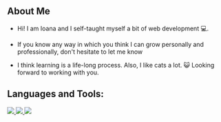 ##  About Me

-  Hi! I am Ioana and I self-taught myself a bit of web development 💻.

-  If you know any way in which you think I can grow personally and professionally, don't hesitate to let me know

-  I think learning is a life-long process. Also, I like cats a lot. 😺 Looking forward to working with you.

##  Languages and Tools:
<p align="left"> 
    <a href="https://developer.mozilla.org/en-US/docs/Web/JavaScript" target="_blank"> <img src="https://img.icons8.com/color/48/000000/javascript.png%22/%3E </a> 
    <a href="https://www.w3.org/html/" target="_blank"> <img src="https://img.icons8.com/color/48/000000/html-5.png%22/%3E </a> 
    <a href="https://www.w3schools.com/css/" target="_blank"> <img src="https://img.icons8.com/color/48/000000/css3.png%22/%3E </a> 
    <a href="https://www.python.org/" target="_blank"> <img src="https://img.icons8.com/color/48/000000/python.png%22/%3E </a> 
</p>

